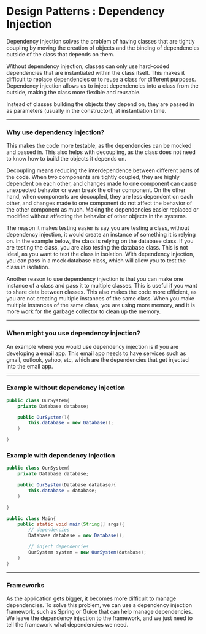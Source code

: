 # Design Patterns : Dependency Injection

Dependency injection solves the problem of having classes that are tightly coupling by moving the creation of objects and the binding of dependencies outside of the class that depends on them. 

Without dependency injection, classes can only use hard-coded dependencies that are instantiated within the class itself. This makes it difficult to replace dependencies or to reuse a class for different purposes. Dependency injection allows us to inject dependencies into a class from the outside, making the class more flexible and reusable. 

Instead of classes building the objects they depend on, they are passed in as parameters (usually in the constructor), at instantiation time.

---

### Why use dependency injection?

This makes the code more testable, as the dependencies can be mocked and passed in. This also helps with decoupling, as the class does not need to know how to build the objects it depends on. 

Decoupling means reducing the interdependence between different parts of the code. When two components are tightly coupled, they are highly dependent on each other, and changes made to one component can cause unexpected behavior or even break the other component. On the other hand, when components are decoupled, they are less dependent on each other, and changes made to one component do not affect the behavior of the other component as much. Making the dependencies  easier replaced or modified without affecting the behavior of other objects in the systems.

The reason it makes testing easier is say you are testing a class, without dependency injection, it would create an instance of something it is relying on. In the example below, the class is relying on the database class. If you are testing the class, you are also testing the database class. This is not ideal, as you want to test the class in isolation. With dependency injection, you can pass in a mock database class, which will allow you to test the class in isolation.

Another reason to use dependency injection is that you can make one instance of a class and pass it to multiple classes. This is useful if you want to share data between classes. This also makes the code more efficient, as you are not creating multiple instances of the same class. When you make multiple instances of the same class, you are using more memory, and it is more work for the garbage collector to clean up the memory. 

---

### When might you use dependency injection?

An example where you would use dependency injection is if you are developing a email app. This email app needs to have services such as gmail, outlook, yahoo, etc, which are the dependencies that get injected into the email app. 

---

### Example without dependency injection

```java
public class OurSystem{
    private Database database;

    public OurSystem(){
        this.database = new Database();
    }

}

```

### Example with dependency injection

```java
public class OurSystem{
    private Database database;

    public OurSystem(Database database){
        this.database = database;
    }

}

```

```java
public class Main{
    public static void main(String[] args){
        // dependencies 
        Database database = new Database();

        // inject dependencies
        OurSystem system = new OurSystem(database);
    }
}

```

--- 

### Frameworks
As the application gets bigger, it becomes more difficult to manage dependencies. To solve this problem, we can use a dependency injection framework, such as Spring or Guice that can help manage dependencies. We leave the dependency injection to the framework, and we just need to tell the framework what dependencies we need.

